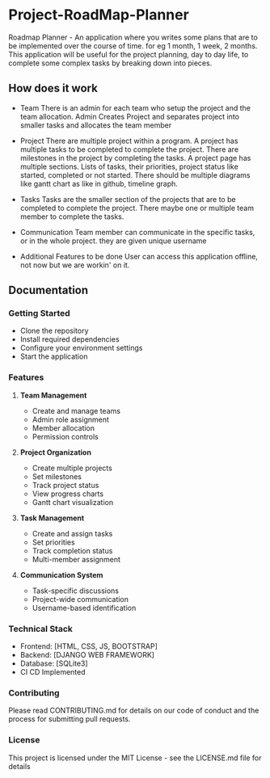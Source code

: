# Project-RoadMap-Planner

Roadmap Planner - An application where you writes some plans that are to be implemented over the course of time. for eg  1 month, 1 week, 2 months.  This application will be useful for the project planning, day to day life, to complete some complex tasks by breaking down into pieces.

## How does it work

- Team
There is an admin for each team who setup the project and the team allocation. Admin Creates Project and separates project into smaller tasks and allocates the team member

- Project
There are multiple project within a program. A project has multiple tasks to be completed to complete the project.
There are milestones in the project by completing the tasks.
A project page has multiple sections. Lists of tasks, their priorities, project status like started, completed or not started. There should be multiple diagrams like gantt chart as like in github, timeline graph.

- Tasks
Tasks are the smaller section of the projects that are to be completed to complete the project. There maybe one or multiple team member to complete the tasks.

- Communication
Team member can communicate in the specific tasks, or in the whole project. they are given unique username

- Additional Features to be done
User can access this application offline, not now but we are workin' on it.

## Documentation

### Getting Started

- Clone the repository
- Install required dependencies
- Configure your environment settings
- Start the application

### Features

1. **Team Management**
    - Create and manage teams
    - Admin role assignment
    - Member allocation
    - Permission controls

2. **Project Organization**
    - Create multiple projects
    - Set milestones
    - Track project status
    - View progress charts
    - Gantt chart visualization

3. **Task Management**
    - Create and assign tasks
    - Set priorities
    - Track completion status
    - Multi-member assignment

4. **Communication System**
    - Task-specific discussions
    - Project-wide communication
    - Username-based identification

### Technical Stack

- Frontend: [HTML, CSS, JS, BOOTSTRAP]
- Backend: [DJANGO WEB FRAMEWORK]
- Database: [SQLite3]
- CI CD Implemented

### Contributing

Please read CONTRIBUTING.md for details on our code of conduct and the process for submitting pull requests.

### License

This project is licensed under the MIT License - see the LICENSE.md file for details
